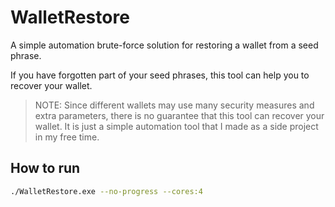 # WalletRestore

A simple automation brute-force solution for restoring a wallet from a seed phrase.

If you have forgotten part of your seed phrases, this tool can help you to recover your wallet.

> NOTE: Since different wallets may use many security measures and extra parameters, there is no guarantee that this tool can recover your wallet. It is just a simple automation tool that I made as a side project in my free time.

## How to run

```bash
./WalletRestore.exe --no-progress --cores:4
```
